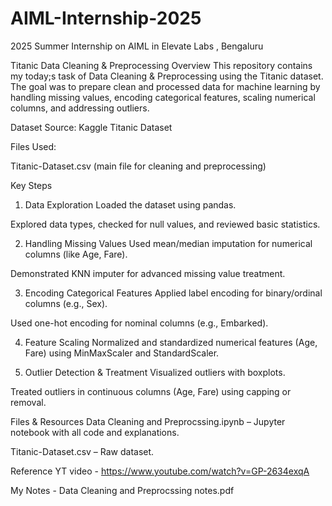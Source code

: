 # AIML-Internship-2025
2025 Summer Internship on AIML in Elevate Labs , Bengaluru


Titanic Data Cleaning & Preprocessing
Overview
This repository contains my today;s task of Data Cleaning & Preprocessing using the Titanic dataset. The goal was to prepare clean and processed data for machine learning by handling missing values, encoding categorical features, scaling numerical columns, and addressing outliers.

Dataset
Source: Kaggle Titanic Dataset

Files Used:

Titanic-Dataset.csv (main file for cleaning and preprocessing)

Key Steps
1. Data Exploration
Loaded the dataset using pandas.

Explored data types, checked for null values, and reviewed basic statistics.

2. Handling Missing Values
Used mean/median imputation for numerical columns (like Age, Fare).

Demonstrated KNN imputer for advanced missing value treatment.

3. Encoding Categorical Features
Applied label encoding for binary/ordinal columns (e.g., Sex).

Used one-hot encoding for nominal columns (e.g., Embarked).

4. Feature Scaling
Normalized and standardized numerical features (Age, Fare) using MinMaxScaler and StandardScaler.

5. Outlier Detection & Treatment
Visualized outliers with boxplots.

Treated outliers in continuous columns (Age, Fare) using capping or removal.

Files & Resources
Data Cleaning and Preprocssing.ipynb – Jupyter notebook with all code and explanations.

Titanic-Dataset.csv – Raw dataset.

Reference YT video - https://www.youtube.com/watch?v=GP-2634exqA

My Notes - Data Cleaning and Preprocssing notes.pdf

